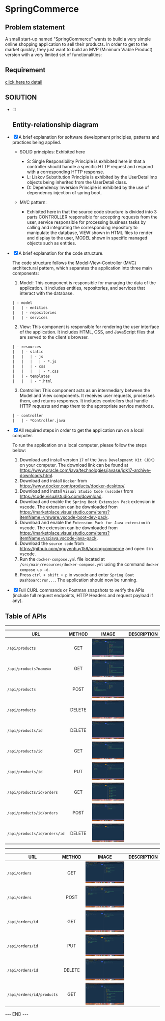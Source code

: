 # SpringCommerce

## Problem statement
A small start-up named "SpringCommerce" wants to build a very simple online shopping application to sell their products. In order to get to the market quickly, they just want to build an MVP (Minimum Viable Product) version with a very limited set of functionalities:


## Requirement

[click here to detail](/REQUIREMENT.md)


## SOlUTION
  - [ ] Entity-relationship diagram 
    - 



  - [x] A brief explanation for software development principles, patterns and practices being applied.
    - SOLID principles: Exhibited here
      - S: Single Responsibility Principle is exhibited here in that a controller should handle a specific HTTP request and respond with a corresponding HTTP response.
      - L: Liskov Substitution Principle is exhibited by the UserDetailImp objects being inherited from the UserDetail class.
      - D: Dependency Inversion Principle is exhibited by the use of dependency injection of spring boot.
      
    - MVC pattern:
      - Exhibited here in that the source code structure is divided into 3 parts CONTROLLER responsible for accepting requests from the user, service responsible for processing business tasks by calling and integrating the corresponding repository to manipulate the database, VIEW shown in HTML files to render and display to the user, MODEL shown in specific managed objects such as entities.
  
  - [x] A brief explanation for the code structure.

    The code structure follows the Model-View-Controller (MVC) architectural pattern, which separates the application into three main components:

    1. Model: This component is responsible for managing the data of the application. It includes entities, repositories, and services that interact with the database.
    ```
    | - model
    |   | - entities
    |   | - repositories
    |   | - services
    ```
    
    2. View: This component is responsible for rendering the user interface of the application. It includes HTML, CSS, and JavaScript files that are served to the client's browser.
    ```
    | - resources
    |   | - static
    |   |   | - js
    |   |   |   | - *.js
    |   |   | - css
    |   |   |   | - *.css
    |   | - templates
    |   |   | - *.html
    ```

    3. Controller: This component acts as an intermediary between the Model and View components. It receives user requests, processes them, and returns responses. It includes controllers that handle HTTP requests and map them to the appropriate service methods.
    ```
    | - controller
    |   | - *Controller.java
    ```

  - [x] All required steps in order to get the application run on a local computer.

    To run the application on a local computer, please follow the steps below:

    1. Download and install version `17` of the `Java Development Kit (JDK)` on your computer. The download link can be found at https://www.oracle.com/java/technologies/javase/jdk17-archive-downloads.html.
    2. Download and install `Docker` from https://www.docker.com/products/docker-desktop/.
    3. Download and install `Visual Studio Code (vscode)` from https://code.visualstudio.com/download.
    4. Download and enable the `Spring Boot Extension Pack` extension in vscode. The extension can be downloaded from https://marketplace.visualstudio.com/items?itemName=vmware.vscode-boot-dev-pack.
    5. Download and enable the `Extension Pack for Java extension` in vscode. The extension can be downloaded from https://marketplace.visualstudio.com/items?itemName=vscjava.vscode-java-pack.
    6. Download the `source code` from https://github.com/nguyenhuy158/springcommerce and open it in vscode.
    7. Run the `docker-compose.yml` file located at `/src/main/resources/docker-compose.yml` using the command `docker compose up -d`.
    8. Press `ctrl + shift + p` in vscode and enter `Spring Boot Dashboard:run...`. The application should now be running.

  - [x] Full CURL commands or Postman snapshots to verify the APIs (include full request endpoints, HTTP Headers and request payload if any).
  
  ## Table of APIs

  ---  

  | URL                          | METHOD | IMAGE                                                                           | DESCRIPTION |
  | ---------------------------- | :----: | ------------------------------------------------------------------------------- | ----------- |
  | `/api/products`              |  GET   | ![image](src/main/resources/static/images/api.products.get.png)                 |             |
  | `/api/products?name=x`       |  GET   | ![image](src/main/resources/static/images/api.products.get.name.x.png)          |             |
  | `/api/products`              |  POST  | ![image](src/main/resources/static/images/api.products.post.png)                |             |
  | `/api/products`              | DELETE | ![image](src/main/resources/static/images/api.products.delete.png)              |             |
  | `/api/products/id`           | DELETE | ![image](src/main/resources/static/images/api.products.id.delete.png)           |             |
  | `/api/products/id`           |  GET   | ![image](src/main/resources/static/images/api.products.id.get.png)              |             |
  | `/api/products/id`           |  PUT   | ![image](src/main/resources/static/images/api.products.id.put.png)              |             |
  | `/api/products/id/orders`    |  GET   | ![image](src/main/resources/static/images/api.products.id.orders.get.png)       |             |
  | `/api/products/id/orders`    |  POST  | ![image](src/main/resources/static/images/api.products.id.orders.post.png)      |             |
  | `/api/products/id/orders/id` | DELETE | ![image](src/main/resources/static/images/api.products.id.orders.id.delete.png) |             |

  ---

  | URL                       | METHOD | IMAGE                                                                     | DESCRIPTION |
  | ------------------------- | :----: | ------------------------------------------------------------------------- | ----------- |
  | `/api/orders`             |  GET   | ![image](src/main/resources/static/images/api.orders.get.png)             |             |
  | `/api/orders`             |  POST  | ![image](src/main/resources/static/images/api.orders.post.png)            |             |
  | `/api/orders/id`          |  GET   | ![image](src/main/resources/static/images/api.orders.id.get.png)          |             |
  | `/api/orders/id`          |  PUT   | ![image](src/main/resources/static/images/api.orders.id.put.png)          |             |
  | `/api/orders/id`          | DELETE | ![image](src/main/resources/static/images/api.orders.id.delete.png)       |             |
  | `/api/orders/id/products` |  GET   | ![image](src/main/resources/static/images/api.orders.id.products.get.png) |             |

  --- END ---